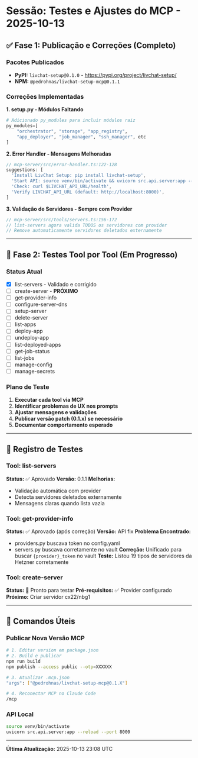 # Sessão: Testes e Ajustes do MCP - 2025-10-13

## ✅ Fase 1: Publicação e Correções (Completo)

### Pacotes Publicados
- **PyPI:** `livchat-setup@0.1.0` - https://pypi.org/project/livchat-setup/
- **NPM:** `@pedrohnas/livchat-setup-mcp@0.1.1`

### Correções Implementadas

**1. setup.py - Módulos Faltando**
```python
# Adicionado py_modules para incluir módulos raiz
py_modules=[
    "orchestrator", "storage", "app_registry",
    "app_deployer", "job_manager", "ssh_manager", etc
]
```

**2. Error Handler - Mensagens Melhoradas**
```typescript
// mcp-server/src/error-handler.ts:122-128
suggestions: [
  'Install LivChat Setup: pip install livchat-setup',
  'Start API: source venv/bin/activate && uvicorn src.api.server:app --reload',
  'Check: curl $LIVCHAT_API_URL/health',
  'Verify LIVCHAT_API_URL (default: http://localhost:8000)',
]
```

**3. Validação de Servidores - Sempre com Provider**
```typescript
// mcp-server/src/tools/servers.ts:156-172
// list-servers agora valida TODOS os servidores com provider
// Remove automaticamente servidores deletados externamente
```

---

## 🚧 Fase 2: Testes Tool por Tool (Em Progresso)

### Status Atual
- [x] list-servers - Validado e corrigido
- [ ] create-server - **PRÓXIMO**
- [ ] get-provider-info
- [ ] configure-server-dns
- [ ] setup-server
- [ ] delete-server
- [ ] list-apps
- [ ] deploy-app
- [ ] undeploy-app
- [ ] list-deployed-apps
- [ ] get-job-status
- [ ] list-jobs
- [ ] manage-config
- [ ] manage-secrets

### Plano de Teste
1. **Executar cada tool via MCP**
2. **Identificar problemas de UX nos prompts**
3. **Ajustar mensagens e validações**
4. **Publicar versão patch (0.1.x) se necessário**
5. **Documentar comportamento esperado**

---

## 📝 Registro de Testes

### Tool: list-servers
**Status:** ✅ Aprovado
**Versão:** 0.1.1
**Melhorias:**
- Validação automática com provider
- Detecta servidores deletados externamente
- Mensagens claras quando lista vazia

### Tool: get-provider-info
**Status:** ✅ Aprovado (após correção)
**Versão:** API fix
**Problema Encontrado:**
- providers.py buscava token no config.yaml
- servers.py buscava corretamente no vault
**Correção:** Unificado para buscar `{provider}_token` no vault
**Teste:** Listou 19 tipos de servidores da Hetzner corretamente

### Tool: create-server
**Status:** 🧪 Pronto para testar
**Pré-requisitos:** ✅ Provider configurado
**Próximo:** Criar servidor cx22/nbg1

---

## 🔧 Comandos Úteis

### Publicar Nova Versão MCP
```bash
# 1. Editar version em package.json
# 2. Build e publicar
npm run build
npm publish --access public --otp=XXXXXX

# 3. Atualizar .mcp.json
"args": ["@pedrohnas/livchat-setup-mcp@0.1.X"]

# 4. Reconectar MCP no Claude Code
/mcp
```

### API Local
```bash
source venv/bin/activate
uvicorn src.api.server:app --reload --port 8000
```

---

**Última Atualização:** 2025-10-13 23:08 UTC
